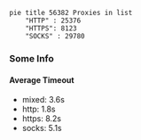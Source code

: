 
```mermaid
pie title 56382 Proxies in list
    "HTTP" : 25376
    "HTTPS": 8123
    "SOCKS" : 29780
```

### Some Info
#### Average Timeout

- mixed: 3.6s
- http: 1.8s
- https: 8.2s
- socks: 5.1s